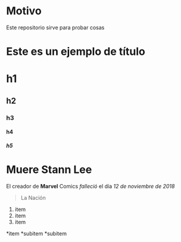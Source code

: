 # Motivo

Este repositorio sirve para probar cosas

# Este es un ejemplo de título

# h1
## h2
### h3
#### h4
##### h5

# Muere Stann Lee
El creador de **Marvel** Comics _falleció_ el día *12 de noviembre de 2018*
>La Nación

1. item
2. item
3. item

*item
*subitem
*subitem

